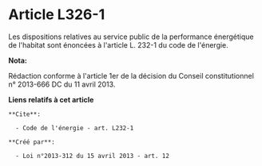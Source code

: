 # Article L326-1

Les dispositions relatives au service public de la performance énergétique de l'habitat sont énoncées à l'article L. 232-1 du
code de l'énergie.

**Nota:**

Rédaction conforme à l'article 1er de la décision du Conseil constitutionnel n° 2013-666 DC du 11 avril 2013.

**Liens relatifs à cet article**

	**Cite**:

	  - Code de l'énergie - art. L232-1

	**Créé par**:

	  - Loi n°2013-312 du 15 avril 2013 - art. 12
